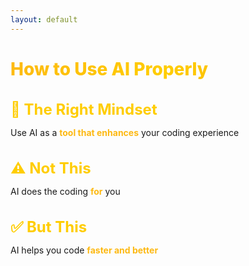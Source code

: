 ```yaml
---
layout: default
---
```


# How to Use AI Properly

<div class="flex flex-col gap-14 mt-14">

<div v-click>

## 🎯 The Right Mindset
Use AI as a **tool that enhances** your coding experience

</div>

<div v-click>

## ⚠️ Not This
AI does the coding **for** you

</div>

<div v-click>

## ✅ But This
AI helps you code **faster and better**

</div>

</div>

<style>
h1 {
  background: linear-gradient(135deg, #FDB913 0%, #FFCD00 50%, #F7A600 100%);
  -webkit-background-clip: text;
  -webkit-text-fill-color: transparent;
  background-clip: text;
  font-weight: 800;
}

h2 {
  color: #FFCD00;
  font-size: 1.5rem;
  margin-bottom: 0.75rem;
}

.slidev-layout {
  background: linear-gradient(135deg, #1a1a1a 0%, #2d2d2d 100%);
  color: #ffffff;
}

strong {
  color: #FDB913;
}
</style>
